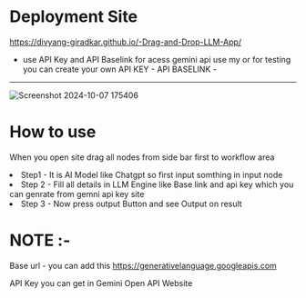 # Deployment Site 
https://divyang-giradkar.github.io/-Drag-and-Drop-LLM-App/
- use API Key and API Baselink for acess gemini api use my or for testing you can create your own 
API KEY -
API BASELINK -
----------------------------------------------------------------------------------------------------------------
![Screenshot 2024-10-07 175406](https://github.com/user-attachments/assets/6d677b9e-b5e9-4ffa-addb-9737155e3041)

# How to use 
When you open site drag all nodes from side bar first to workflow area
<li> Step1 - It is AI Model like Chatgpt so first input somthing in input node</li>
<li>Step 2 - Fill all details in LLM Engine like Base link and api key which you can genrate from gemni api key site</li>
<li>Step 3 - Now press output Button and see Output on result</li>

# NOTE :-
 Base url - you can add this
https://generativelanguage.googleapis.com

 API Key you can get in Gemini Open API Website
